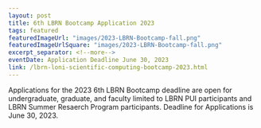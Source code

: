 ```yaml
---
layout: post
title: 6th LBRN Bootcamp Application 2023
tags: featured
featuredImageUrl: "images/2023-LBRN-Bootcamp-fall.png"
featuredImageUrlSquare: "images/2023-LBRN-Bootcamp-fall.png"
excerpt_separator: <!--more-->
eventDate: Application Deadline June 30, 2023
link: /lbrn-loni-scientific-computing-bootcamp-2023.html
---
```

Applications for the 2023 6th LBRN Bootcamp deadline are open for undergraduate, graduate, and faculty limited to LBRN PUI participants and LBRN Summer Resaerch Program participants. Deadline for Applications is June 30, 2023.